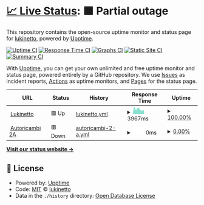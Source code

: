 # [📈 Live Status](https://status.lukinetto.it): <!--live status--> **🟧 Partial outage**

This repository contains the open-source uptime monitor and status page for [lukinetto](https://lukinet.cluster031.hosting.ovh.net), powered by [Upptime](https://github.com/upptime/upptime).

[![Uptime CI](https://github.com/lukinetto/lukinet-status/workflows/Uptime%20CI/badge.svg)](https://github.com/lukinetto/lukinet-status/actions?query=workflow%3A%22Uptime+CI%22)
[![Response Time CI](https://github.com/lukinetto/lukinet-status/workflows/Response%20Time%20CI/badge.svg)](https://github.com/lukinetto/lukinet-status/actions?query=workflow%3A%22Response+Time+CI%22)
[![Graphs CI](https://github.com/lukinetto/lukinet-status/workflows/Graphs%20CI/badge.svg)](https://github.com/lukinetto/lukinet-status/actions?query=workflow%3A%22Graphs+CI%22)
[![Static Site CI](https://github.com/lukinetto/lukinet-status/workflows/Static%20Site%20CI/badge.svg)](https://github.com/lukinetto/lukinet-status/actions?query=workflow%3A%22Static+Site+CI%22)
[![Summary CI](https://github.com/lukinetto/lukinet-status/workflows/Summary%20CI/badge.svg)](https://github.com/lukinetto/lukinet-status/actions?query=workflow%3A%22Summary+CI%22)

With [Upptime](https://upptime.js.org), you can get your own unlimited and free uptime monitor and status page, powered entirely by a GitHub repository. We use [Issues](https://github.com/lukinetto/lukinet-status/issues) as incident reports, [Actions](https://github.com/lukinetto/lukinet-status/actions) as uptime monitors, and [Pages](https://lukinet.cluster031.hosting.ovh.net) for the status page.

<!--start: status pages-->
<!-- This summary is generated by Upptime (https://github.com/upptime/upptime) -->
<!-- Do not edit this manually, your changes will be overwritten -->
<!-- prettier-ignore -->
| URL | Status | History | Response Time | Uptime |
| --- | ------ | ------- | ------------- | ------ |
| <img alt="" src="https://icons.duckduckgo.com/ip3/www.lukinetto.it.ico" height="13"> [Lukinetto](https://www.lukinetto.it) | 🟩 Up | [lukinetto.yml](https://github.com/lukinetto/lukinet-status/commits/HEAD/history/lukinetto.yml) | <details><summary><img alt="Response time graph" src="./graphs/lukinetto/response-time-week.png" height="20"> 3967ms</summary><br><a href="https://status.lukinetto.it/history/lukinetto"><img alt="Response time 3921" src="https://img.shields.io/endpoint?url=https%3A%2F%2Fraw.githubusercontent.com%2Flukinetto%2Flukinet-status%2FHEAD%2Fapi%2Flukinetto%2Fresponse-time.json"></a><br><a href="https://status.lukinetto.it/history/lukinetto"><img alt="24-hour response time 3349" src="https://img.shields.io/endpoint?url=https%3A%2F%2Fraw.githubusercontent.com%2Flukinetto%2Flukinet-status%2FHEAD%2Fapi%2Flukinetto%2Fresponse-time-day.json"></a><br><a href="https://status.lukinetto.it/history/lukinetto"><img alt="7-day response time 3967" src="https://img.shields.io/endpoint?url=https%3A%2F%2Fraw.githubusercontent.com%2Flukinetto%2Flukinet-status%2FHEAD%2Fapi%2Flukinetto%2Fresponse-time-week.json"></a><br><a href="https://status.lukinetto.it/history/lukinetto"><img alt="30-day response time 3613" src="https://img.shields.io/endpoint?url=https%3A%2F%2Fraw.githubusercontent.com%2Flukinetto%2Flukinet-status%2FHEAD%2Fapi%2Flukinetto%2Fresponse-time-month.json"></a><br><a href="https://status.lukinetto.it/history/lukinetto"><img alt="1-year response time 3921" src="https://img.shields.io/endpoint?url=https%3A%2F%2Fraw.githubusercontent.com%2Flukinetto%2Flukinet-status%2FHEAD%2Fapi%2Flukinetto%2Fresponse-time-year.json"></a></details> | <details><summary><a href="https://status.lukinetto.it/history/lukinetto">100.00%</a></summary><a href="https://status.lukinetto.it/history/lukinetto"><img alt="All-time uptime 58.77%" src="https://img.shields.io/endpoint?url=https%3A%2F%2Fraw.githubusercontent.com%2Flukinetto%2Flukinet-status%2FHEAD%2Fapi%2Flukinetto%2Fuptime.json"></a><br><a href="https://status.lukinetto.it/history/lukinetto"><img alt="24-hour uptime 100.00%" src="https://img.shields.io/endpoint?url=https%3A%2F%2Fraw.githubusercontent.com%2Flukinetto%2Flukinet-status%2FHEAD%2Fapi%2Flukinetto%2Fuptime-day.json"></a><br><a href="https://status.lukinetto.it/history/lukinetto"><img alt="7-day uptime 100.00%" src="https://img.shields.io/endpoint?url=https%3A%2F%2Fraw.githubusercontent.com%2Flukinetto%2Flukinet-status%2FHEAD%2Fapi%2Flukinetto%2Fuptime-week.json"></a><br><a href="https://status.lukinetto.it/history/lukinetto"><img alt="30-day uptime 100.00%" src="https://img.shields.io/endpoint?url=https%3A%2F%2Fraw.githubusercontent.com%2Flukinetto%2Flukinet-status%2FHEAD%2Fapi%2Flukinetto%2Fuptime-month.json"></a><br><a href="https://status.lukinetto.it/history/lukinetto"><img alt="1-year uptime 79.06%" src="https://img.shields.io/endpoint?url=https%3A%2F%2Fraw.githubusercontent.com%2Flukinetto%2Flukinet-status%2FHEAD%2Fapi%2Flukinetto%2Fuptime-year.json"></a></details>
| <img alt="" src="https://icons.duckduckgo.com/ip3/www.autoricambi2a.it.ico" height="13"> [Autoricambi 2A](https://www.autoricambi2a.it) | 🟥 Down | [autoricambi-2-a.yml](https://github.com/lukinetto/lukinet-status/commits/HEAD/history/autoricambi-2-a.yml) | <details><summary><img alt="Response time graph" src="./graphs/autoricambi-2-a/response-time-week.png" height="20"> 0ms</summary><br><a href="https://status.lukinetto.it/history/autoricambi-2-a"><img alt="Response time 0" src="https://img.shields.io/endpoint?url=https%3A%2F%2Fraw.githubusercontent.com%2Flukinetto%2Flukinet-status%2FHEAD%2Fapi%2Fautoricambi-2-a%2Fresponse-time.json"></a><br><a href="https://status.lukinetto.it/history/autoricambi-2-a"><img alt="24-hour response time 0" src="https://img.shields.io/endpoint?url=https%3A%2F%2Fraw.githubusercontent.com%2Flukinetto%2Flukinet-status%2FHEAD%2Fapi%2Fautoricambi-2-a%2Fresponse-time-day.json"></a><br><a href="https://status.lukinetto.it/history/autoricambi-2-a"><img alt="7-day response time 0" src="https://img.shields.io/endpoint?url=https%3A%2F%2Fraw.githubusercontent.com%2Flukinetto%2Flukinet-status%2FHEAD%2Fapi%2Fautoricambi-2-a%2Fresponse-time-week.json"></a><br><a href="https://status.lukinetto.it/history/autoricambi-2-a"><img alt="30-day response time 0" src="https://img.shields.io/endpoint?url=https%3A%2F%2Fraw.githubusercontent.com%2Flukinetto%2Flukinet-status%2FHEAD%2Fapi%2Fautoricambi-2-a%2Fresponse-time-month.json"></a><br><a href="https://status.lukinetto.it/history/autoricambi-2-a"><img alt="1-year response time 0" src="https://img.shields.io/endpoint?url=https%3A%2F%2Fraw.githubusercontent.com%2Flukinetto%2Flukinet-status%2FHEAD%2Fapi%2Fautoricambi-2-a%2Fresponse-time-year.json"></a></details> | <details><summary><a href="https://status.lukinetto.it/history/autoricambi-2-a">0.00%</a></summary><a href="https://status.lukinetto.it/history/autoricambi-2-a"><img alt="All-time uptime 31.14%" src="https://img.shields.io/endpoint?url=https%3A%2F%2Fraw.githubusercontent.com%2Flukinetto%2Flukinet-status%2FHEAD%2Fapi%2Fautoricambi-2-a%2Fuptime.json"></a><br><a href="https://status.lukinetto.it/history/autoricambi-2-a"><img alt="24-hour uptime 0.00%" src="https://img.shields.io/endpoint?url=https%3A%2F%2Fraw.githubusercontent.com%2Flukinetto%2Flukinet-status%2FHEAD%2Fapi%2Fautoricambi-2-a%2Fuptime-day.json"></a><br><a href="https://status.lukinetto.it/history/autoricambi-2-a"><img alt="7-day uptime 0.00%" src="https://img.shields.io/endpoint?url=https%3A%2F%2Fraw.githubusercontent.com%2Flukinetto%2Flukinet-status%2FHEAD%2Fapi%2Fautoricambi-2-a%2Fuptime-week.json"></a><br><a href="https://status.lukinetto.it/history/autoricambi-2-a"><img alt="30-day uptime 0.00%" src="https://img.shields.io/endpoint?url=https%3A%2F%2Fraw.githubusercontent.com%2Flukinetto%2Flukinet-status%2FHEAD%2Fapi%2Fautoricambi-2-a%2Fuptime-month.json"></a><br><a href="https://status.lukinetto.it/history/autoricambi-2-a"><img alt="1-year uptime 0.00%" src="https://img.shields.io/endpoint?url=https%3A%2F%2Fraw.githubusercontent.com%2Flukinetto%2Flukinet-status%2FHEAD%2Fapi%2Fautoricambi-2-a%2Fuptime-year.json"></a></details>

<!--end: status pages-->

[**Visit our status website →**](https://https://status.lukinetto.it)

## 📄 License

- Powered by: [Upptime](https://github.com/upptime/upptime)
- Code: [MIT](./LICENSE) © [lukinetto](https://lukinet.cluster031.hosting.ovh.net)
- Data in the `./history` directory: [Open Database License](https://opendatacommons.org/licenses/odbl/1-0/)
